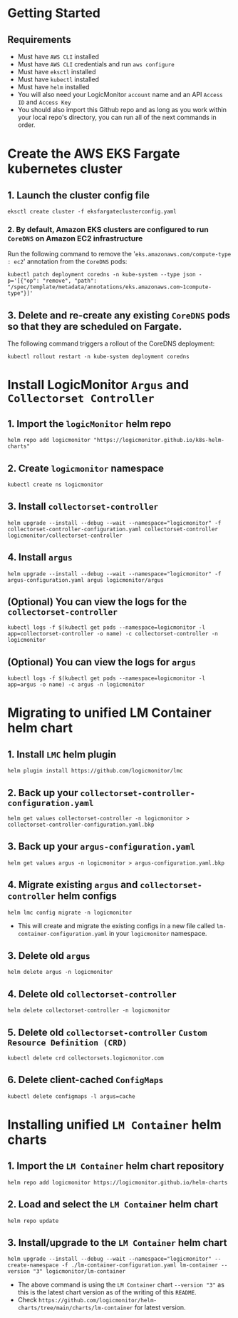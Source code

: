 # Getting Started

## Requirements
- Must have `AWS CLI` installed
- Must have `AWS CLI` credentials and run `aws configure`
- Must have `eksctl` installed
- Must have `kubectl` installed
- Must have `helm` installed
- You will also need your LogicMonitor `account` name and an API `Access ID` and `Access Key`
- You should also import this Github repo and as long as you work within your local repo's directory, you can run all of the next commands in order.

# Create the AWS EKS Fargate kubernetes cluster

## 1. Launch the cluster config file
```
eksctl create cluster -f eksfargateclusterconfig.yaml
```

### 2. By default, Amazon EKS clusters are configured to run `CoreDNS` on Amazon EC2 infrastructure
Run the following command to remove the '`eks.amazonaws.com/compute-type : ec2`' annotation from the `CoreDNS` pods:
```
kubectl patch deployment coredns -n kube-system --type json -p='[{"op": "remove", "path": "/spec/template/metadata/annotations/eks.amazonaws.com~1compute-type"}]'
```

## 3. Delete and re-create any existing `CoreDNS` pods so that they are scheduled on Fargate. 
The following command triggers a rollout of the CoreDNS deployment:
```
kubectl rollout restart -n kube-system deployment coredns
```
# Install LogicMonitor `Argus` and `Collectorset Controller`

## 1. Import the `logicMonitor` helm repo
```
helm repo add logicmonitor "https://logicmonitor.github.io/k8s-helm-charts"
```

## 2. Create `logicmonitor` namespace
```
kubectl create ns logicmonitor
```

## 3. Install `collectorset-controller`
```
helm upgrade --install --debug --wait --namespace="logicmonitor" -f collectorset-controller-configuration.yaml collectorset-controller logicmonitor/collectorset-controller
```

## 4. Install `argus`
```
helm upgrade --install --debug --wait --namespace="logicmonitor" -f argus-configuration.yaml argus logicmonitor/argus
```

## (Optional) You can view the logs for the `collectorset-controller`
```
kubectl logs -f $(kubectl get pods --namespace=logicmonitor -l app=collectorset-controller -o name) -c collectorset-controller -n logicmonitor
```

## (Optional) You can view the logs for `argus`
```
kubectl logs -f $(kubectl get pods --namespace=logicmonitor -l app=argus -o name) -c argus -n logicmonitor
```

# Migrating to unified LM Container helm chart

## 1. Install `LMC` helm plugin
```
helm plugin install https://github.com/logicmonitor/lmc
```

## 2. Back up your `collectorset-controller-configuration.yaml`
```
helm get values collectorset-controller -n logicmonitor > collectorset-controller-configuration.yaml.bkp
```

## 3. Back up your `argus-configuration.yaml`
```
helm get values argus -n logicmonitor > argus-configuration.yaml.bkp
```

## 4. Migrate existing `argus` and `collectorset-controller` helm configs
```
helm lmc config migrate -n logicmonitor
```
- This will create and migrate the existing configs in a new file called `lm-container-configuration.yaml` in your `logicmonitor` namespace.

## 3. Delete old `argus`
```
helm delete argus -n logicmonitor
```

## 4. Delete old `collectorset-controller`
```
helm delete collectorset-controller -n logicmonitor
```

## 5. Delete old `collectorset-controller` `Custom Resource Definition (CRD)`
```
kubectl delete crd collectorsets.logicmonitor.com
```

## 6. Delete client-cached `ConfigMaps`
```
kubectl delete configmaps -l argus=cache
```
# Installing unified `LM Container` helm charts

## 1. Import the `LM Container` helm chart repository
```
helm repo add logicmonitor https://logicmonitor.github.io/helm-charts
```
## 2. Load and select the `LM Container` helm chart
```
helm repo update
```

## 3. Install/upgrade to the `LM Container` helm chart
```
helm upgrade --install --debug --wait --namespace="logicmonitor" --create-namespace -f ./lm-container-configuration.yaml lm-container --version "3" logicmonitor/lm-container
```
- The above command is using the `LM Container` chart `--version "3"` as this is the latest chart version as of the writing of this `README`.
- Check `https://github.com/logicmonitor/helm-charts/tree/main/charts/lm-container` for latest version.